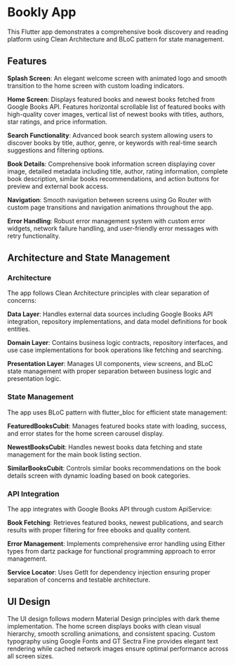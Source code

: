 # Bookly App
This Flutter app demonstrates a comprehensive book discovery and reading platform using Clean Architecture and BLoC pattern for state management.

## Features
**Splash Screen**: An elegant welcome screen with animated logo and smooth transition to the home screen with custom loading indicators.

**Home Screen**: Displays featured books and newest books fetched from Google Books API. Features horizontal scrollable list of featured books with high-quality cover images, vertical list of newest books with titles, authors, star ratings, and price information.

**Search Functionality**: Advanced book search system allowing users to discover books by title, author, genre, or keywords with real-time search suggestions and filtering options.

**Book Details**: Comprehensive book information screen displaying cover image, detailed metadata including title, author, rating information, complete book description, similar books recommendations, and action buttons for preview and external book access.

**Navigation**: Smooth navigation between screens using Go Router with custom page transitions and navigation animations throughout the app.

**Error Handling**: Robust error management system with custom error widgets, network failure handling, and user-friendly error messages with retry functionality.

## Architecture and State Management
### Architecture
The app follows Clean Architecture principles with clear separation of concerns:

**Data Layer**: Handles external data sources including Google Books API integration, repository implementations, and data model definitions for book entities.

**Domain Layer**: Contains business logic contracts, repository interfaces, and use case implementations for book operations like fetching and searching.

**Presentation Layer**: Manages UI components, view screens, and BLoC state management with proper separation between business logic and presentation logic.

### State Management
The app uses BLoC pattern with flutter_bloc for efficient state management:

**FeaturedBooksCubit**: Manages featured books state with loading, success, and error states for the home screen carousel display.

**NewestBooksCubit**: Handles newest books data fetching and state management for the main book listing section.

**SimilarBooksCubit**: Controls similar books recommendations on the book details screen with dynamic loading based on book categories.

### API Integration
The app integrates with Google Books API through custom ApiService:

**Book Fetching**: Retrieves featured books, newest publications, and search results with proper filtering for free ebooks and quality content.

**Error Management**: Implements comprehensive error handling using Either types from dartz package for functional programming approach to error management.

**Service Locator**: Uses GetIt for dependency injection ensuring proper separation of concerns and testable architecture.

## UI Design
The UI design follows modern Material Design principles with dark theme implementation. The home screen displays books with clean visual hierarchy, smooth scrolling animations, and consistent spacing. Custom typography using Google Fonts and GT Sectra Fine provides elegant text rendering while cached network images ensure optimal performance across all screen sizes.
